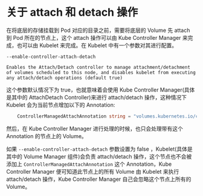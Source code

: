 # 关于 attach 和 detach 操作

在将底层的存储挂载到 Pod 对应的目录之前，需要将底层的 Volume 先 attach 到 Pod 所在的节点上，这个 attach 操作可以由 Kube Controller Manager 来完成，也可以由 Kubelet 来完成。在 Kubelet 中有一个参数对其进行配置。

```
--enable-controller-attach-detach

Enables the Attach/Detach controller to manage attachment/detachment of volumes scheduled to this node, and disables kubelet from executing any attach/detach operations (default true)
```

这个参数默认情况下为 true，也就意味着会使用 Kube Controller Manager(具体是其中的 AttachDetach Controller)来进行 attach/detach 操作，这种情况下 Kubelet 会为当前节点增加以下的 Annotation:

``` go
	ControllerManagedAttachAnnotation string = "volumes.kubernetes.io/controller-managed-attach-detach"
```

然后，在 Kube Controller Manager 进行处理的时候，也只会处理带有这个 Annotation 的节点上的 Volume。

如果 `--enable-controller-attach-detach` 参数设置为 false ，Kubelet(具体是其中的 Volume Manager 组件)会负责 attach/detach 操作，这个节点也不会被添加上 `ControllerManagedAttachAnnotation` 这个 Annotation，Kube Controller Manager 便可知道此节点上的所有 Volume 由 Kubelet 来执行 attach/detach 操作，Kube Controller Manager 自己会忽略这个节点上所有的 Volume。
